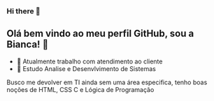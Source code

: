 ### Hi there 👋

<!--
**BiBiianca/BiBiianca** is a ✨ _special_ ✨ repository because its `README.md` (this file) appears on your GitHub profile.

Here are some ideas to get you started:

- 🔭 I’m currently working on ...
- 🌱 I’m currently learning ...
- 👯 I’m looking to collaborate on ...
- 🤔 I’m looking for help with ...
- 💬 Ask me about ...
- 📫 How to reach me: ...
- 😄 Pronouns: ...
- ⚡ Fun fact: ...
--> 
## Olá bem vindo ao meu perfil GitHub, sou a Bianca! 👋
- 🔭 Atualmente trabalho com atendimento ao cliente
- 🌱 Estudo Analise e Desenvlvimento de Sistemas

Busco me devolver em TI ainda sem uma área especifica, tenho boas noções de HTML<link rel="stylesheet" href="https://cdn.jsdelivr.net/gh/devicons/devicon@v2.15.1/devicon.min.css">, CSS <link rel="stylesheet" href="https://cdn.jsdelivr.net/gh/devicons/devicon@v2.15.1/devicon.min.css"> C <link rel="stylesheet" href="https://cdn.jsdelivr.net/gh/devicons/devicon@v2.15.1/devicon.min.css"> e Lógica de Programação
